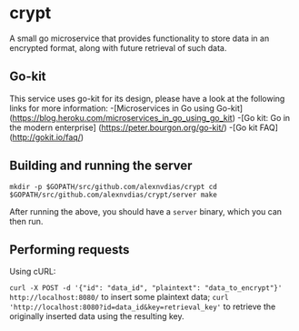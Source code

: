 # crypt

A small go microservice that provides functionality to store data in an encrypted format, along with future retrieval of such data.

## Go-kit

This service uses go-kit for its design, please have a look at the following links for more information:
-[Microservices in Go using Go-kit] (https://blog.heroku.com/microservices_in_go_using_go_kit)
-[Go kit: Go in the modern enterprise] (https://peter.bourgon.org/go-kit/)
-[Go kit FAQ] (http://gokit.io/faq/)

## Building and running the server

`
mkdir -p $GOPATH/src/github.com/alexnvdias/crypt
cd $GOPATH/src/github.com/alexnvdias/crypt/server
make
`

After running the above, you should have a `server` binary, which you can then run.

## Performing requests

Using cURL:

`curl -X POST -d '{"id": "data_id", "plaintext": "data_to_encrypt"}' http://localhost:8080/` to insert some plaintext data;
`curl 'http://localhost:8080?id=data_id&key=retrieval_key'` to retrieve the originally inserted data using the resulting key.
